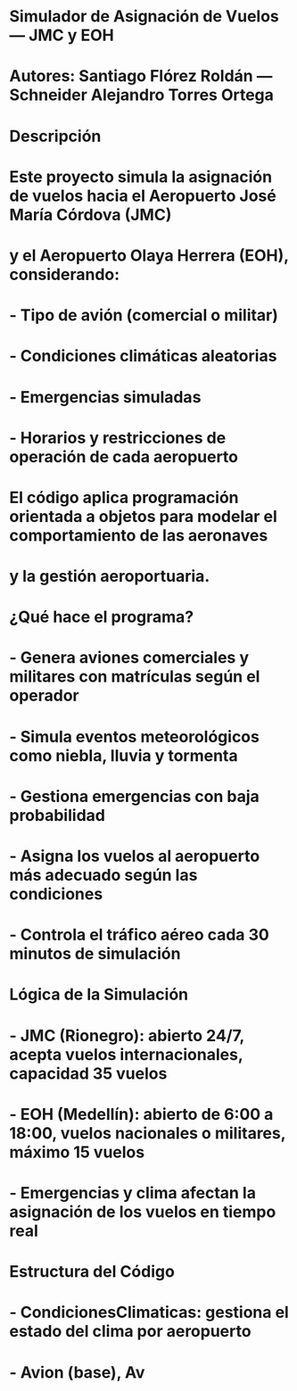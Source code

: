 # Simulador de Asignación de Vuelos — JMC y EOH
# Autores: Santiago Flórez Roldán — Schneider Alejandro Torres Ortega

# Descripción
# Este proyecto simula la asignación de vuelos hacia el Aeropuerto José María Córdova (JMC) 
# y el Aeropuerto Olaya Herrera (EOH), considerando:
# - Tipo de avión (comercial o militar)
# - Condiciones climáticas aleatorias
# - Emergencias simuladas
# - Horarios y restricciones de operación de cada aeropuerto

# El código aplica programación orientada a objetos para modelar el comportamiento de las aeronaves 
# y la gestión aeroportuaria.

# ¿Qué hace el programa?
# - Genera aviones comerciales y militares con matrículas según el operador
# - Simula eventos meteorológicos como niebla, lluvia y tormenta
# - Gestiona emergencias con baja probabilidad
# - Asigna los vuelos al aeropuerto más adecuado según las condiciones
# - Controla el tráfico aéreo cada 30 minutos de simulación

# Lógica de la Simulación
# - JMC (Rionegro): abierto 24/7, acepta vuelos internacionales, capacidad 35 vuelos
# - EOH (Medellín): abierto de 6:00 a 18:00, vuelos nacionales o militares, máximo 15 vuelos
# - Emergencias y clima afectan la asignación de los vuelos en tiempo real

# Estructura del Código
# - CondicionesClimaticas: gestiona el estado del clima por aeropuerto
# - Avion (base), Av
